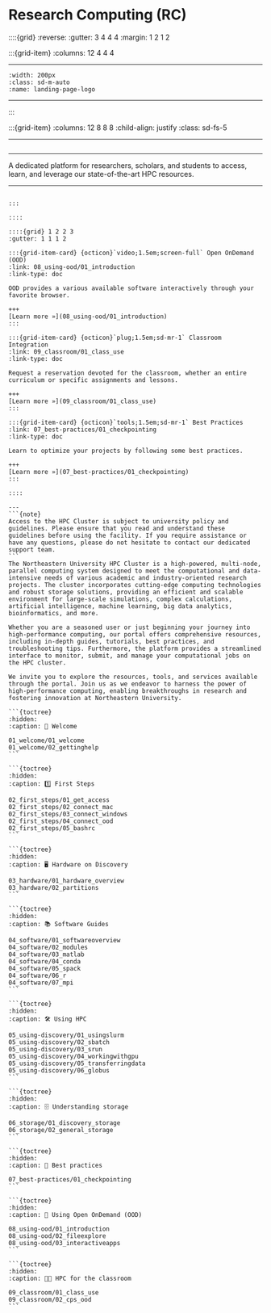 <!--#  NEU's HPC Docs-->

# Research Computing (RC)

::::{grid}
:reverse:
:gutter: 3 4 4 4
:margin: 1 2 1 2

:::{grid-item}
:columns: 12 4 4 4

---
```{image}
:width: 200px
:class: sd-m-auto
:name: landing-page-logo
```
---

:::

:::{grid-item}
:columns: 12 8 8 8
:child-align: justify
:class: sd-fs-5

---
```{rubric}

```
---
A dedicated platform for researchers, scholars, and students to access, learn, and leverage our state-of-the-art HPC resources.

---
````{div}

:::

::::

::::{grid} 1 2 2 3
:gutter: 1 1 1 2

:::{grid-item-card} {octicon}`video;1.5em;screen-full` Open OnDemand (OOD)
:link: 08_using-ood/01_introduction
:link-type: doc

OOD provides a various available software interactively through your favorite browser.

+++
[Learn more »](08_using-ood/01_introduction)
:::

:::{grid-item-card} {octicon}`plug;1.5em;sd-mr-1` Classroom Integration
:link: 09_classroom/01_class_use
:link-type: doc

Request a reservation devoted for the classroom, whether an entire curriculum or specific assignments and lessons.

+++
[Learn more »](09_classroom/01_class_use)
:::

:::{grid-item-card} {octicon}`tools;1.5em;sd-mr-1` Best Practices
:link: 07_best-practices/01_checkpointing
:link-type: doc

Learn to optimize your projects by following some best practices.

+++
[Learn more »](07_best-practices/01_checkpointing)
:::

::::

---
```{note}
Access to the HPC Cluster is subject to university policy and guidelines. Please ensure that you read and understand these guidelines before using the facility. If you require assistance or have any questions, please do not hesitate to contact our dedicated support team.
```
The Northeastern University HPC Cluster is a high-powered, multi-node, parallel computing system designed to meet the computational and data-intensive needs of various academic and industry-oriented research projects. The cluster incorporates cutting-edge computing technologies and robust storage solutions, providing an efficient and scalable environment for large-scale simulations, complex calculations, artificial intelligence, machine learning, big data analytics, bioinformatics, and more.

Whether you are a seasoned user or just beginning your journey into high-performance computing, our portal offers comprehensive resources, including in-depth guides, tutorials, best practices, and troubleshooting tips. Furthermore, the platform provides a streamlined interface to monitor, submit, and manage your computational jobs on the HPC cluster.

We invite you to explore the resources, tools, and services available through the portal. Join us as we endeavor to harness the power of high-performance computing, enabling breakthroughs in research and fostering innovation at Northeastern University.

```{toctree}
:hidden:
:caption: 👋 Welcome

01_welcome/01_welcome
01_welcome/02_gettinghelp
```

```{toctree}
:hidden:
:caption: 1️⃣ First Steps

02_first_steps/01_get_access
02_first_steps/02_connect_mac
02_first_steps/03_connect_windows
02_first_steps/04_connect_ood
02_first_steps/05_bashrc
```

```{toctree}
:hidden:
:caption: 🖥️ Hardware on Discovery

03_hardware/01_hardware_overview
03_hardware/02_partitions
```

```{toctree}
:hidden:
:caption: 📚 Software Guides

04_software/01_softwareoverview
04_software/02_modules
04_software/03_matlab
04_software/04_conda
04_software/05_spack
04_software/06_r
04_software/07_mpi
```

```{toctree}
:hidden:
:caption: 🛠 Using HPC

05_using-discovery/01_usingslurm
05_using-discovery/02_sbatch
05_using-discovery/03_srun
05_using-discovery/04_workingwithgpu
05_using-discovery/05_transferringdata
05_using-discovery/06_globus
```

```{toctree}
:hidden:
:caption: 🗄 Understanding storage

06_storage/01_discovery_storage
06_storage/02_general_storage
```

```{toctree}
:hidden:
:caption: 🚀 Best practices

07_best-practices/01_checkpointing
```

```{toctree}
:hidden:
:caption: 📲 Using Open OnDemand (OOD)

08_using-ood/01_introduction
08_using-ood/02_fileexplore
08_using-ood/03_interactiveapps
```

```{toctree}
:hidden:
:caption: 🧑‍🏫 HPC for the classroom

09_classroom/01_class_use
09_classroom/02_cps_ood
```
